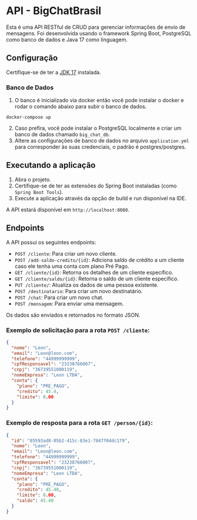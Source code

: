 # API - BigChatBrasil

Esta é uma API RESTful de CRUD para gerenciar informações de envio de mensagens. Foi desenvolvida usando o framework
Spring Boot, PostgreSQL como banco de dados e Java 17 como linguagem.

## Configuração

Certifique-se de ter a [JDK 17](https://www.oracle.com/java/technologies/javase/jdk17-archive-downloads.html) instalada.

### Banco de Dados

1. O banco é inicializado via docker então você pode instalar o docker e rodar o comando abaixo para subir o banco de
   dados.

```
docker-compose up
```

2. Caso prefira, você pode instalar o PostgreSQL localmente e criar um banco de dados chamado `big_chat_db`.
3. Altere as configurações de banco de dados no arquivo `application.yml` para corresponder às suas credenciais, o
   padrão é postgres/postgres.

## Executando a aplicação

1. Abra o projeto.
2. Certifique-se de ter as extensões do Spring Boot instaladas (como `Spring Boot Tools`).
3. Execute a aplicação através da opção de build e run disponível na IDE.

A API estará disponível em `http://localhost:8080`.

## Endpoints

A API possui os seguintes endpoints:

- `POST /cliente`: Para criar um novo cliente.
- `POST /add-saldo-credito/{id}`: Adiciona saldo de crédito a um cliente caso ele tenha uma conta com plano Pré Pago.
- `GET /cliente/{id}`: Retorna os detalhes de um cliente específico.
- `GET /cliente/saldo/{id}`: Retorna o saldo de um cliente específico.
- `PUT /cliente/`: Atualiza os dados de uma pessoa existente.
- `POST /destinatario`: Para criar um novo destinatário.
- `POST /chat`: Para criar um novo chat.
- `POST /mensagem`: Para enviar uma mensagem.

Os dados são enviados e retornados no formato JSON.

### Exemplo de solicitação para a rota `POST /cliente`:

```json
{
  "nome": "Leon",
  "email": "Leon@leon.com",
  "telefone": "44999999999",
  "cpfResponsavel": "23238766007",
  "cnpj": "36739551000119",
  "nomeEmpresa": "Leon LTDA",
  "conta": {
    "plano": "PRE_PAGO",
    "credito": 45.4,
    "limite": 0.00
  }
}
```

### Exemplo de resposta para a rota `GET /person/{id}`:

```json
{
  "id": "85593ad8-05b2-415c-83e1-7847f04dc179",
  "nome": "Leon",
  "email": "Leon@leon.com",
  "telefone": "44999999999",
  "cpfResponsavel": "23238766007",
  "cnpj": "36739551000119",
  "nomeEmpresa": "Leon LTDA",
  "conta": {
    "plano": "PRE_PAGO",
    "credito": 45.40,
    "limite": 0.00,
    "saldo": 45.40
  }
}
```
